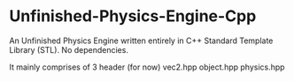 # Unfinished-Physics-Engine-Cpp
An Unfinished Physics Engine written entirely in  C++ Standard Template Library (STL). No dependencies.

It mainly comprises of 3 header (for now)
  vec2.hpp
  object.hpp
  physics.hpp
